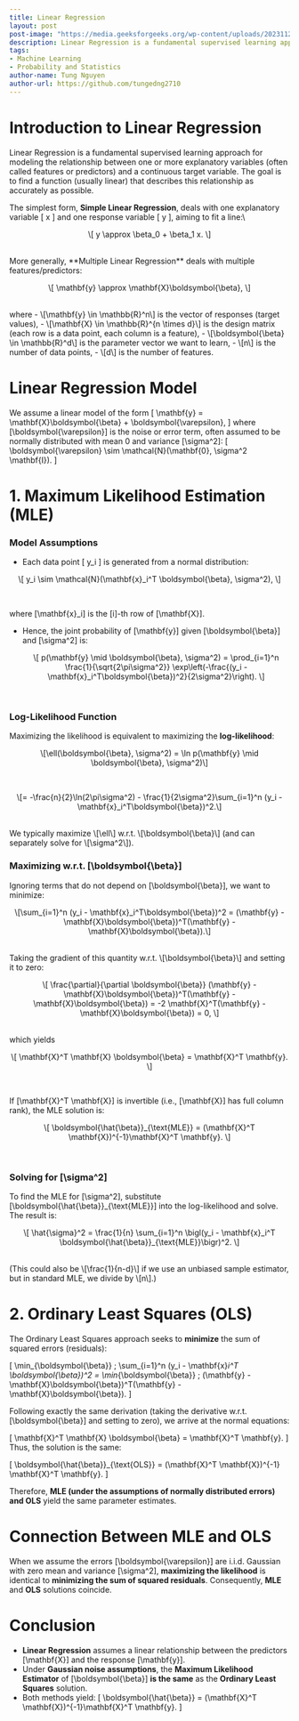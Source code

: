 ```yaml
---
title: Linear Regression
layout: post
post-image: "https://media.geeksforgeeks.org/wp-content/uploads/20231129130431/11111111.png"
description: Linear Regression is a fundamental supervised learning approach for modeling the relationship between one or more explanatory variables (often called features or predictors) and a continuous target variable. The goal is to find a function (usually linear) that describes this relationship as accurately as possible.
tags:
- Machine Learning
- Probability and Statistics
author-name: Tung Nguyen
author-url: https://github.com/tungedng2710
---
```



# Introduction to Linear Regression

Linear Regression is a fundamental supervised learning approach for modeling the relationship between one or more explanatory variables (often called features or predictors) and a continuous target variable. The goal is to find a function (usually linear) that describes this relationship as accurately as possible.

The simplest form, **Simple Linear Regression**, deals with one explanatory variable \[ x \] and one response variable \[ y \], aiming to fit a line:\
<p style="text-align: center;">
\[
y \approx \beta_0 + \beta_1 x.
\] </p> <br>
More generally, **Multiple Linear Regression** deals with multiple features/predictors:
 <p style="text-align: center;"> \[
\mathbf{y} \approx \mathbf{X}\boldsymbol{\beta},
\] </p> <br>
where
- \[\mathbf{y} \in \mathbb{R}^n\] is the vector of responses (target values),
- \[\mathbf{X} \in \mathbb{R}^{n \times d}\] is the design matrix (each row is a data point, each column is a feature),
- \[\boldsymbol{\beta} \in \mathbb{R}^d\] is the parameter vector we want to learn,
- \[n\] is the number of data points,
- \[d\] is the number of features.


# Linear Regression Model

We assume a linear model of the form
\[
\mathbf{y} = \mathbf{X}\boldsymbol{\beta} + \boldsymbol{\varepsilon},
\]
where \[\boldsymbol{\varepsilon}\] is the noise or error term, often assumed to be normally distributed with mean 0 and variance \[\sigma^2\]:
\[
\boldsymbol{\varepsilon} \sim \mathcal{N}(\mathbf{0}, \sigma^2 \mathbf{I}).
\]


# 1. Maximum Likelihood Estimation (MLE)

### Model Assumptions
- Each data point \[ y_i \] is generated from a normal distribution:
<p style="text-align: center;">
  \[
  y_i \sim \mathcal{N}(\mathbf{x}_i^T \boldsymbol{\beta}, \sigma^2),
  \] </p> <br>

where \[\mathbf{x}_i\] is the \[i\]-th row of \[\mathbf{X}\].

- Hence, the joint probability of \[\mathbf{y}\] given \[\boldsymbol{\beta}\] and \[\sigma^2\] is:
  <p style="text-align: center;"> \[
  p(\mathbf{y} \mid \boldsymbol{\beta}, \sigma^2)
  = \prod_{i=1}^n \frac{1}{\sqrt{2\pi\sigma^2}}
    \exp\left(-\frac{(y_i - \mathbf{x}_i^T\boldsymbol{\beta})^2}{2\sigma^2}\right).
  \] </p> <br>

### Log-Likelihood Function
Maximizing the likelihood is equivalent to maximizing the **log-likelihood**:
<p style="text-align: center;"> \[\ell(\boldsymbol{\beta}, \sigma^2) = \ln p(\mathbf{y} \mid \boldsymbol{\beta}, \sigma^2)\] </p> <br>
<p style="text-align: center;"> \[= -\frac{n}{2}\ln(2\pi\sigma^2) - \frac{1}{2\sigma^2}\sum_{i=1}^n (y_i - \mathbf{x}_i^T\boldsymbol{\beta})^2.\] </p> <br>
We typically maximize \[\ell\] w.r.t. \[\boldsymbol{\beta}\] (and can separately solve for \[\sigma^2\]).

### Maximizing w.r.t. \[\boldsymbol{\beta}\]
Ignoring terms that do not depend on \[\boldsymbol{\beta}\], we want to minimize:
<p style="text-align: center;"> \[\sum_{i=1}^n (y_i - \mathbf{x}_i^T\boldsymbol{\beta})^2 = (\mathbf{y} - \mathbf{X}\boldsymbol{\beta})^T(\mathbf{y} - \mathbf{X}\boldsymbol{\beta}).\] </p> <br>
Taking the gradient of this quantity w.r.t. \[\boldsymbol{\beta}\] and setting it to zero:

<p style="text-align: center;"> \[
\frac{\partial}{\partial \boldsymbol{\beta}}
(\mathbf{y} - \mathbf{X}\boldsymbol{\beta})^T(\mathbf{y} - \mathbf{X}\boldsymbol{\beta})
= -2 \mathbf{X}^T(\mathbf{y} - \mathbf{X}\boldsymbol{\beta}) = 0,
\] </p> <br>
which yields

<p style="text-align: center;"> \[
\mathbf{X}^T \mathbf{X} \boldsymbol{\beta} = \mathbf{X}^T \mathbf{y}.
\] </p> <br>

If \[\mathbf{X}^T \mathbf{X}\] is invertible (i.e., \[\mathbf{X}\] has full column rank), the MLE solution is:
<p style="text-align: center;"> \[
\boldsymbol{\hat{\beta}}_{\text{MLE}} = (\mathbf{X}^T \mathbf{X})^{-1}\mathbf{X}^T \mathbf{y}.
\] </p> <br>

### Solving for \[\sigma^2\]
To find the MLE for \[\sigma^2\], substitute \[\boldsymbol{\hat{\beta}}_{\text{MLE}}\] into the log-likelihood and solve. The result is:

<p style="text-align: center;"> \[
\hat{\sigma}^2 = \frac{1}{n} \sum_{i=1}^n \bigl(y_i - \mathbf{x}_i^T \boldsymbol{\hat{\beta}}_{\text{MLE}}\bigr)^2.
\] </p> <br>
(This could also be \[\frac{1}{n-d}\] if we use an unbiased sample estimator, but in standard MLE, we divide by \[n\].)


# 2. Ordinary Least Squares (OLS)

The Ordinary Least Squares approach seeks to **minimize** the sum of squared errors (residuals):

\[
\min_{\boldsymbol{\beta}} \; \sum_{i=1}^n (y_i - \mathbf{x}_i^T \boldsymbol{\beta})^2
= \min_{\boldsymbol{\beta}} \; (\mathbf{y} - \mathbf{X}\boldsymbol{\beta})^T(\mathbf{y} - \mathbf{X}\boldsymbol{\beta}).
\]

Following exactly the same derivation (taking the derivative w.r.t. \[\boldsymbol{\beta}\] and setting to zero), we arrive at the normal equations:

\[
\mathbf{X}^T \mathbf{X} \boldsymbol{\beta} = \mathbf{X}^T \mathbf{y}.
\]
Thus, the solution is the same:

\[
\boldsymbol{\hat{\beta}}_{\text{OLS}} = (\mathbf{X}^T \mathbf{X})^{-1} \mathbf{X}^T \mathbf{y}.
\]

Therefore, **MLE (under the assumptions of normally distributed errors) and OLS** yield the same parameter estimates.


# Connection Between MLE and OLS
When we assume the errors \[\boldsymbol{\varepsilon}\] are i.i.d. Gaussian with zero mean and variance \[\sigma^2\], **maximizing the likelihood** is identical to **minimizing the sum of squared residuals**. Consequently, **MLE** and **OLS** solutions coincide. 


# Conclusion

- **Linear Regression** assumes a linear relationship between the predictors \[\mathbf{X}\] and the response \[\mathbf{y}\].
- Under **Gaussian noise assumptions**, the **Maximum Likelihood Estimator** of \[\boldsymbol{\beta}\] **is the same** as the **Ordinary Least Squares** solution.
- Both methods yield:
  \[
  \boldsymbol{\hat{\beta}} = (\mathbf{X}^T \mathbf{X})^{-1}\mathbf{X}^T \mathbf{y}.
  \]